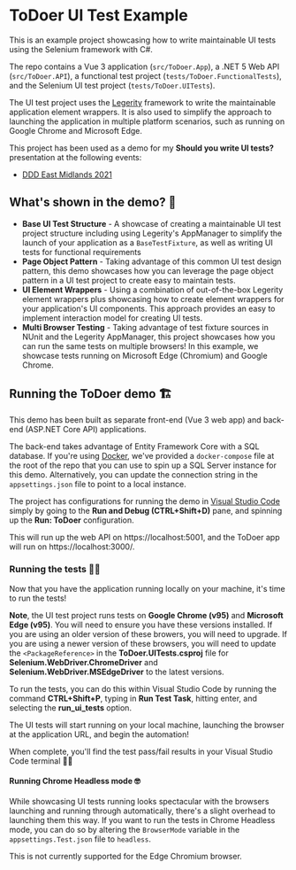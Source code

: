 # ToDoer UI Test Example

This is an example project showcasing how to write maintainable UI tests using the Selenium framework with C#.

The repo contains a Vue 3 application (`src/ToDoer.App`), a .NET 5 Web API (`src/ToDoer.API`), a functional test project (`tests/ToDoer.FunctionalTests`), and the Selenium UI test project (`tests/ToDoer.UITests`).

The UI test project uses the [Legerity](https://github.com/MADE-Apps/legerity) framework to write the maintainable application element wrappers. It is also used to simplify the approach to launching the application in multiple platform scenarios, such as running on Google Chrome and Microsoft Edge.

This project has been used as a demo for my **Should you write UI tests?** presentation at the following events:

- [DDD East Midlands 2021](https://www.dddeastmidlands.com/2021/speakers/james-croft/)

## What's shown in the demo? 💭

- **Base UI Test Structure** - A showcase of creating a maintainable UI test project structure including using Legerity's AppManager to simplify the launch of your application as a `BaseTestFixture`, as well as writing UI tests for functional requirements
- **Page Object Pattern** - Taking advantage of this common UI test design pattern, this demo showcases how you can leverage the page object pattern in a UI test project to create easy to maintain tests.
- **UI Element Wrappers** - Using a combination of out-of-the-box Legerity element wrappers plus showcasing how to create element wrappers for your application's UI components. This approach provides an easy to implement interaction model for creating UI tests.
- **Multi Browser Testing** - Taking advantage of test fixture sources in NUnit and the Legerity AppManager, this project showcases how you can run the same tests on multiple browsers! In this example, we showcase tests running on Microsoft Edge (Chromium) and Google Chrome.

## Running the ToDoer demo 🏗

This demo has been built as separate front-end (Vue 3 web app) and back-end (ASP.NET Core API) applications.

The back-end takes advantage of Entity Framework Core with a SQL database. If you're using [Docker](https://www.docker.com/), we've provided a `docker-compose` file at the root of the repo that you can use to spin up a SQL Server instance for this demo. Alternatively, you can update the connection string in the `appsettings.json` file to point to a local instance.

The project has configurations for running the demo in [Visual Studio Code](https://code.visualstudio.com/) simply by going to the **Run and Debug (CTRL+Shift+D)** pane, and spinning up the **Run: ToDoer** configuration. 

This will run up the web API on https://localhost:5001, and the ToDoer app will run on https://localhost:3000/.

### Running the tests 👏🏻

Now that you have the application running locally on your machine, it's time to run the tests!

**Note**, the UI test project runs tests on **Google Chrome (v95)** and **Microsoft Edge (v95)**. You will need to ensure you have these versions installed. If you are using an older version of these browers, you will need to upgrade. If you are using a newer version of these browsers, you will need to update the `<PackageReference>` in the **ToDoer.UITests.csproj** file for **Selenium.WebDriver.ChromeDriver** and **Selenium.WebDriver.MSEdgeDriver** to the latest versions.

To run the tests, you can do this within Visual Studio Code by running the command **CTRL+Shift+P**, typing in **Run Test Task**, hitting enter, and selecting the **run_ui_tests** option. 

The UI tests will start running on your local machine, launching the browser at the application URL, and begin the automation!

When complete, you'll find the test pass/fail results in your Visual Studio Code terminal 🙌🏻

#### Running Chrome Headless mode 🤓

While showcasing UI tests running looks spectacular with the browsers launching and running through automatically, there's a slight overhead to launching them this way. If you want to run the tests in Chrome Headless mode, you can do so by altering the `BrowserMode` variable in the `appsettings.Test.json` file to `headless`.

This is not currently supported for the Edge Chromium browser.
